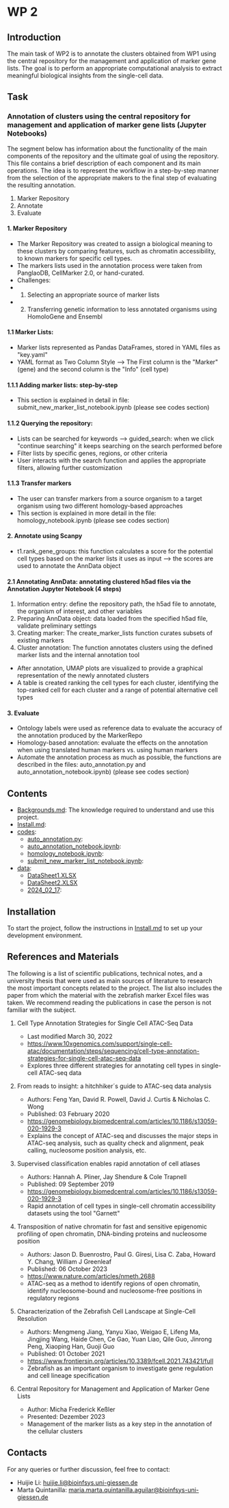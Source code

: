 # WP 2

## Introduction 

The main task of WP2 is to annotate the clusters obtained from WP1 using the central repository for the management and application of marker gene lists. The goal is to perform an appropriate computational analysis to extract meaningful biological insights from the single-cell data.

## Task

### Annotation of clusters using the central repository for management and application of marker gene lists (Jupyter Notebooks)

The segment below has information about the functionality of the main components of the repository and the ultimate goal 
  of using the repository. This file contains a brief description of each component and its main operations. The idea is to represent the workflow
  in a step-by-step manner from the selection of the appropriate makers to the final step of evaluating the resulting annotation.

1. Marker Repository
2. Annotate
3. Evaluate

#### 1. Marker Repository
- The Marker Repository was created to assign a biological meaning to these clusters by comparing features, such as chromatin accessibility, to known markers for specific cell types. 
- The markers lists used in the annotation process were taken
  from PanglaoDB, CellMarker 2.0, or hand-curated.
- Challenges:
- 1. Selecting an appropriate source of marker lists
- 2. Transferring genetic information to less annotated organisms using HomoloGene and Ensembl

#### 1.1 Marker Lists:
- Marker lists represented as Pandas DataFrames, stored in YAML files as "key.yaml"
- YAML format as Two Column Style --> The First column is the "Marker" (gene) and the second column is the  "Info" (cell type)

#### 1.1.1 Adding marker lists: step-by-step
- This section is explained in detail in file: submit_new_marker_list_notebook.ipynb (please see codes section)

#### 1.1.2 Querying the repository: 
- Lists can be searched for keywords --> guided_search: when we click "continue searching" it keeps searching on the search performed before
- Filter lists by specific genes, regions, or other criteria
- User interacts with the search function and applies the appropriate filters, allowing further customization

#### 1.1.3 Transfer markers 
- The user can transfer markers from a source organism to a target organism using two different homology-based approaches
- This section is explained in more detail in the file: homology_notebook.ipynb (please see codes section)

#### 2. Annotate using Scanpy
- t1.rank_gene_groups: this function calculates a score for the potential cell types based on the marker lists it uses as input --> the scores are used to annotate the AnnData object

#### 2.1 Annotating AnnData: annotating clustered h5ad files via the Annotation Jupyter Notebook (4 steps)
1. Information entry: define the repository path, the h5ad file to annotate, the organism of interest, and other variables
2. Preparing AnnData object: data loaded from the specified h5ad file, validate preliminary settings
3. Creating marker: The create_marker_lists function curates subsets of existing markers
4. Cluster annotation: The function annotates clusters using the defined marker lists and the internal annotation tool

- After annotation, UMAP plots are visualized to provide a graphical representation of the newly annotated clusters
- A table is created ranking the cell types for each cluster, identifying the top-ranked cell for each cluster and 
  a range of potential alternative cell types


#### 3. Evaluate
- Ontology labels were used as reference data to evaluate the accuracy of the annotation produced by the MarkerRepo
- Homology-based annotation: evaluate the effects on the annotation when using translated human markers vs. using human markers
- Automate the annotation process as much as possible, the functions are described in the files: auto_annotation.py and auto_annotation_notebook.ipynb) (please see codes section)



## Contents
- [Backgrounds.md](archive/Backgrounds.md): The knowledge required to understand and use this project. 
- [Install.md](./Install.md): 
- [codes](./codes/):
  - [auto_annotation.py](./codes/auto_annotation.py):
  - [auto_annotation_notebook.ipynb](./codes/auto_annotation_notebook.ipynb):
  - [homology_notebook.ipynb](./codes/homology_notebook.ipynb):
  - [submit_new_marker_list_notebook.ipynb](./codes/submit_new_marker_list_notebook.ipynb):
- [data](./data/):
  - [DataSheet1.XLSX](./data/DataSheet1.XLSX)
  - [DataSheet2.XLSX](./data/DataSheet2.XLSX)
  - [2024_02_17](./data/2024_02_17/):

## Installation
To start the project, follow the instructions in [Install.md](./Install.md) to set up your development environment.

## References and Materials

The following is a list of scientific publications, technical notes, and a university thesis that were used as main sources of literature to research the most important concepts related to the project. The list also includes the paper from which the material with the zebrafish marker Excel files was taken.
We recommend reading the publications in case the person is not familiar with the subject.


1. Cell Type Annotation Strategies for Single Cell ATAC-Seq Data
   - Last modified March 30, 2022
   - https://www.10xgenomics.com/support/single-cell-atac/documentation/steps/sequencing/cell-type-annotation-strategies-for-single-cell-atac-seq-data
   - Explores three different strategies for annotating cell types in single-cell ATAC-seq data 

2. From reads to insight: a hitchhiker´s guide to ATAC-seq data analysis
   - Authors: Feng Yan, David R. Powell, David J. Curtis & Nicholas C. Wong
   - Published: 03 February 2020
   - https://genomebiology.biomedcentral.com/articles/10.1186/s13059-020-1929-3
   - Explains the concept of ATAC-seq and discusses the major steps in ATAC-seq analysis, such as quality check and alignment, peak calling, nucleosome position analysis, etc.

3. Supervised classification enables rapid annotation of cell atlases
   - Authors: Hannah A. Pliner, Jay Shendure & Cole Trapnell
   - Published: 09 September 2019
   - https://genomebiology.biomedcentral.com/articles/10.1186/s13059-020-1929-3
   - Rapid annotation of cell types in single-cell chromatin accessibility datasets using the tool "Garnett"

4. Transposition of native chromatin for fast and sensitive epigenomic profiling of open chromatin, DNA-binding proteins and nucleosome position
   - Authors: Jason D. Buenrostro, Paul G. Giresi, Lisa C. Zaba, Howard Y. Chang, William J Greenleaf
   - Published: 06 October 2023
   - https://www.nature.com/articles/nmeth.2688
   - ATAC-seq as a method to identify regions of open chromatin, identify nucleosome-bound and nucleosome-free positions in regulatory regions

5. Characterization of the Zebrafish Cell Landscape at Single-Cell Resolution
   - Authors: Mengmeng Jiang, Yanyu Xiao, Weigao E, Lifeng Ma, Jingjing Wang, Haide Chen, Ce Gao, Yuan Liao, Qile Guo, Jinrong Peng, Xiaoping Han, Guoji Guo
   - Published: 01 October 2021
   - https://www.frontiersin.org/articles/10.3389/fcell.2021.743421/full
   - Zebrafish as an important organism to investigate gene regulation and cell lineage specification

6. Central Repository for Management and Application of Marker Gene Lists
   - Author: Micha Frederick Keßler
   - Presented: Dezember 2023
   - Management of the marker lists as a key step in the annotation of the cellular clusters

## Contacts 
For any queries or further discussion, feel free to contact:
- Huijie Li: huijie.li@bioinfsys.uni-giessen.de
- Marta Quintanilla: maria.marta.quintanilla.aguilar@bioinfsys-uni-giessen.de
